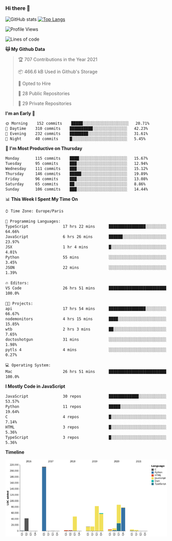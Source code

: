 ### Hi there 👋


![GitHub stats](https://github-readme-stats.vercel.app/api?username=eastkap&theme=dark&show_icons=true&count_private=true)
[![Top Langs](https://github-readme-stats.vercel.app/api/top-langs/?username=eastkap&layout=compact)](https://github.com/anuraghazra/github-readme-stats)



<!--START_SECTION:waka-->
![Profile Views](http://img.shields.io/badge/Profile%20Views-78-blue)

![Lines of code](https://img.shields.io/badge/From%20Hello%20World%20I%27ve%20Written-668692%20lines%20of%20code-blue)

**🐱 My Github Data** 

> 🏆 707 Contributions in the Year 2021
 > 
> 📦 466.6 kB Used in Github's Storage 
 > 
> 💼 Opted to Hire
 > 
> 📜 28 Public Repositories 
 > 
> 🔑 29 Private Repositories  
 > 
**I'm an Early 🐤** 

```text
🌞 Morning    152 commits    █████░░░░░░░░░░░░░░░░░░░░   20.71% 
🌆 Daytime    310 commits    ██████████░░░░░░░░░░░░░░░   42.23% 
🌃 Evening    232 commits    ████████░░░░░░░░░░░░░░░░░   31.61% 
🌙 Night      40 commits     █░░░░░░░░░░░░░░░░░░░░░░░░   5.45%

```
📅 **I'm Most Productive on Thursday** 

```text
Monday       115 commits    ████░░░░░░░░░░░░░░░░░░░░░   15.67% 
Tuesday      95 commits     ███░░░░░░░░░░░░░░░░░░░░░░   12.94% 
Wednesday    111 commits    ███░░░░░░░░░░░░░░░░░░░░░░   15.12% 
Thursday     146 commits    █████░░░░░░░░░░░░░░░░░░░░   19.89% 
Friday       96 commits     ███░░░░░░░░░░░░░░░░░░░░░░   13.08% 
Saturday     65 commits     ██░░░░░░░░░░░░░░░░░░░░░░░   8.86% 
Sunday       106 commits    ███░░░░░░░░░░░░░░░░░░░░░░   14.44%

```


📊 **This Week I Spent My Time On** 

```text
⌚︎ Time Zone: Europe/Paris

💬 Programming Languages: 
TypeScript               17 hrs 22 mins      ████████████████░░░░░░░░░   64.66% 
JavaScript               6 hrs 26 mins       ██████░░░░░░░░░░░░░░░░░░░   23.97% 
JSX                      1 hr 4 mins         █░░░░░░░░░░░░░░░░░░░░░░░░   4.01% 
Python                   55 mins             ░░░░░░░░░░░░░░░░░░░░░░░░░   3.45% 
JSON                     22 mins             ░░░░░░░░░░░░░░░░░░░░░░░░░   1.39%

🔥 Editors: 
VS Code                  26 hrs 51 mins      █████████████████████████   100.0%

🐱‍💻 Projects: 
api                      17 hrs 54 mins      ████████████████░░░░░░░░░   66.67% 
nodemonitors             4 hrs 15 mins       ████░░░░░░░░░░░░░░░░░░░░░   15.85% 
wtb                      2 hrs 3 mins        ██░░░░░░░░░░░░░░░░░░░░░░░   7.65% 
doctoshotgun             31 mins             ░░░░░░░░░░░░░░░░░░░░░░░░░   1.98% 
pytls 4                  4 mins              ░░░░░░░░░░░░░░░░░░░░░░░░░   0.27%

💻 Operating System: 
Mac                      26 hrs 51 mins      █████████████████████████   100.0%

```

**I Mostly Code in JavaScript** 

```text
JavaScript               30 repos            █████████████░░░░░░░░░░░░   53.57% 
Python                   11 repos            █████░░░░░░░░░░░░░░░░░░░░   19.64% 
C                        4 repos             █░░░░░░░░░░░░░░░░░░░░░░░░   7.14% 
HTML                     3 repos             █░░░░░░░░░░░░░░░░░░░░░░░░   5.36% 
TypeScript               3 repos             █░░░░░░░░░░░░░░░░░░░░░░░░   5.36%

```


**Timeline**

![Chart not found](https://raw.githubusercontent.com/Eastkap/Eastkap/main/charts/bar_graph.png) 


<!--END_SECTION:waka-->

<!--
**Eastkap/eastkap** is a ✨ _special_ ✨ repository because its `README.md` (this file) appears on your GitHub profile.

Here are some ideas to get you started:

- 🔭 I’m currently working on ...
- 🌱 I’m currently learning ...
- 👯 I’m looking to collaborate on ...
- 🤔 I’m looking for help with ...
- 💬 Ask me about ...
- 📫 How to reach me: ...
- 😄 Pronouns: ...
- ⚡ Fun fact: ...
-->
